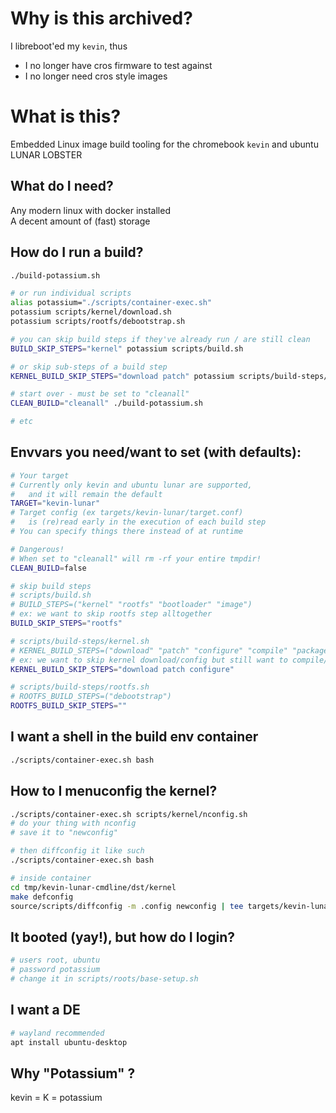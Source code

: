 # Why is this archived?
I libreboot'ed my `kevin`, thus

- I no longer have cros firmware to test against
- I no longer need cros style images

# What is this?
Embedded Linux image build tooling for the chromebook `kevin` and ubuntu LUNAR LOBSTER

## What do I need?
Any modern linux with docker installed \
A decent amount of (fast) storage

## How do I run a build?

```bash
./build-potassium.sh

# or run individual scripts
alias potassium="./scripts/container-exec.sh"
potassium scripts/kernel/download.sh
potassium scripts/rootfs/debootstrap.sh

# you can skip build steps if they've already run / are still clean
BUILD_SKIP_STEPS="kernel" potassium scripts/build.sh

# or skip sub-steps of a build step
KERNEL_BUILD_SKIP_STEPS="download patch" potassium scripts/build-steps/kernel.sh

# start over - must be set to "cleanall"
CLEAN_BUILD="cleanall" ./build-potassium.sh

# etc
```

## Envvars you need/want to set (with defaults):

```bash
# Your target
# Currently only kevin and ubuntu lunar are supported,
#   and it will remain the default
TARGET="kevin-lunar"
# Target config (ex targets/kevin-lunar/target.conf)
#   is (re)read early in the execution of each build step
# You can specify things there instead of at runtime

# Dangerous!
# When set to "cleanall" will rm -rf your entire tmpdir!
CLEAN_BUILD=false

# skip build steps
# scripts/build.sh
# BUILD_STEPS=("kernel" "rootfs" "bootloader" "image")
# ex: we want to skip rootfs step alltogether
BUILD_SKIP_STEPS="rootfs"

# scripts/build-steps/kernel.sh
# KERNEL_BUILD_STEPS=("download" "patch" "configure" "compile" "package")
# ex: we want to skip kernel download/config but still want to compile/package
KERNEL_BUILD_SKIP_STEPS="download patch configure"

# scripts/build-steps/rootfs.sh
# ROOTFS_BUILD_STEPS=("debootstrap")
ROOTFS_BUILD_SKIP_STEPS=""
```

## I want a shell in the build env container

```bash
./scripts/container-exec.sh bash
```

## How to I menuconfig the kernel?

```bash
./scripts/container-exec.sh scripts/kernel/nconfig.sh
# do your thing with nconfig
# save it to "newconfig"

# then diffconfig it like such
./scripts/container-exec.sh bash

# inside container
cd tmp/kevin-lunar-cmdline/dst/kernel
make defconfig
source/scripts/diffconfig -m .config newconfig | tee targets/kevin-lunar-cmdline/kernel/diffconfig
```

## It booted (yay!), but how do I login?

```bash 
# users root, ubuntu
# password potassium
# change it in scripts/roots/base-setup.sh
```

## I want a DE

```bash
# wayland recommended
apt install ubuntu-desktop
```


## Why "Potassium" ?

kevin = K = potassium
